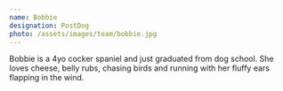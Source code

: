 ```yaml
---
name: Bobbie
designation: PostDog 
photo: /assets/images/team/bobbie.jpg
---
```


Bobbie is a 4yo cocker spaniel and just graduated from dog school. She loves cheese, belly rubs, chasing birds and running with her fluffy ears flapping in the wind.
